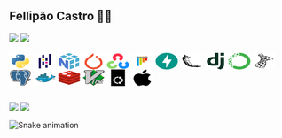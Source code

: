 ## Fellipão Castro ✊🏽
<div>
 <a href="https://github.com/fellipaocastro"><img height="180em" src="https://github-readme-stats.vercel.app/api?username=fellipaocastro&show_icons=true&theme=dracula&include_all_commits=true&count_private=true"></a>
 <img height="180em" src="https://github-readme-stats.vercel.app/api/top-langs/?username=fellipaocastro&layout=compact&langs_count=8&theme=dracula"/>
</div>
<div style="display: inline_block"><br>
 <img align="center" alt="Python" height="30" width="40" src="https://raw.githubusercontent.com/devicons/devicon/master/icons/python/python-original.svg">
 <img align="center" alt="pandas" height="30" width="40" src="https://raw.githubusercontent.com/devicons/devicon/master/icons/pandas/pandas-original.svg">
 <img align="center" alt="NumPy" height="30" width="40" src="https://raw.githubusercontent.com/devicons/devicon/master/icons/numpy/numpy-original.svg">
 <img align="center" alt="PyTorch" height="30" width="40" src="https://raw.githubusercontent.com/devicons/devicon/master/icons/pytorch/pytorch-original.svg">
 <img align="center" alt="OpenCV" height="30" width="40" src="https://raw.githubusercontent.com/devicons/devicon/master/icons/opencv/opencv-original.svg">
 <img align="center" alt="pytest" height="30" width="40" src="https://raw.githubusercontent.com/devicons/devicon/master/icons/pytest/pytest-original.svg">
 <img align="center" alt="FastAPI" height="30" width="40" src="https://raw.githubusercontent.com/devicons/devicon/master/icons/fastapi/fastapi-original.svg">
 <img align="center" alt="Flask" height="30" width="40" src="https://raw.githubusercontent.com/devicons/devicon/master/icons/flask/flask-original.svg">
 <img align="center" alt="Django" height="30" width="40" src="https://raw.githubusercontent.com/devicons/devicon/master/icons/django/django-plain.svg">
 <img align="center" alt="Anaconda" height="30" width="40" src="https://raw.githubusercontent.com/devicons/devicon/master/icons/anaconda/anaconda-original.svg">
 <img align="center" alt="SQL Server" height="30" width="40" src="https://raw.githubusercontent.com/devicons/devicon/master/icons/microsoftsqlserver/microsoftsqlserver-plain.svg">
 <img align="center" alt="PostgreSQL" height="30" width="40" src="https://raw.githubusercontent.com/devicons/devicon/master/icons/postgresql/postgresql-original.svg">
 <img align="center" alt="Docker" height="30" width="40" src="https://raw.githubusercontent.com/devicons/devicon/master/icons/docker/docker-original.svg"> 
  <img align="center" alt="Redis" height="30" width="40" src="https://raw.githubusercontent.com/devicons/devicon/master/icons/redis/redis-original.svg">
 <img align="center" alt="Vim" height="30" width="40" src="https://raw.githubusercontent.com/devicons/devicon/master/icons/vim/vim-original.svg">
  <img align="center" alt="Ubuntu" height="30" width="40" src="https://raw.githubusercontent.com/devicons/devicon/master/icons/ubuntu/ubuntu-plain.svg">
 <img align="center" alt="Apple" height="30" width="40" src="https://raw.githubusercontent.com/devicons/devicon/master/icons/apple/apple-original.svg">
</div>
  
##
 
<div>
 <a href="https://www.linkedin.com/in/fellipao" target="_blank"><img src="https://img.shields.io/badge/-LinkedIn-%230077B5?style=for-the-badge&logo=linkedin&logoColor=white" target="_blank"></a>
  <a href="https://www.kaggle.com/fellipaocastro" target="_blank"><img src="https://img.shields.io/badge/Kaggle-20BEFF?style=for-the-badge&amp;logo=Kaggle&amp;logoColor=white" target="_blank"></a>
 <!--a href = "mailto:fellipao.castro@gmail.com"><img src="https://img.shields.io/badge/-Gmail-%23333?style=for-the-badge&logo=gmail&logoColor=white" target="_blank"></a--> 
 
 ![Snake animation](https://raw.githubusercontent.com/fellipaocastro/fellipecastro/output/github-contribution-grid-snake.svg)
</div>
